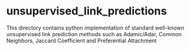 # unsupervised_link_predictions
This directory contains python implementation of standard well-known unsupervised link prediction methods such as Adamic/Adar, Common Neighbors, Jaccard Coefficient and Preferential Attachment
